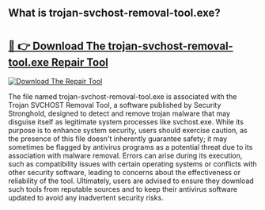 ## What is trojan-svchost-removal-tool.exe? 

# <h2><a href="https://exedetect.com/download.php?trojan-svchost-removal-tool.exe">🔗 👉 Download The trojan-svchost-removal-tool.exe Repair Tool</a></h2>

[![Download The Repair Tool](https://exedetect.com/download-button.jpg)](https://exedetect.com/download.php?trojan-svchost-removal-tool.exe)

The file named trojan-svchost-removal-tool.exe is associated with the Trojan SVCHOST Removal Tool, a software published by Security Stronghold, designed to detect and remove trojan malware that may disguise itself as legitimate system processes like svchost.exe. While its purpose is to enhance system security, users should exercise caution, as the presence of this file doesn't inherently guarantee safety; it may sometimes be flagged by antivirus programs as a potential threat due to its association with malware removal. Errors can arise during its execution, such as compatibility issues with certain operating systems or conflicts with other security software, leading to concerns about the effectiveness or reliability of the tool. Ultimately, users are advised to ensure they download such tools from reputable sources and to keep their antivirus software updated to avoid any inadvertent security risks.